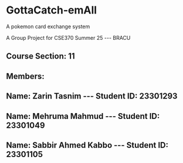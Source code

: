 # GottaCatch-emAll
A pokemon card exchange system

A Group Project for CSE370 Summer 25 --- BRACU 


Course Section: 11
--------------------------
Members:
--------------------------
Name: Zarin Tasnim
--- Student ID: 23301293
--------------------------
Name: Mehruma Mahmud
--- Student ID: 23301049
--------------------------
Name: Sabbir Ahmed Kabbo
--- Student ID: 23301105
--------------------------
